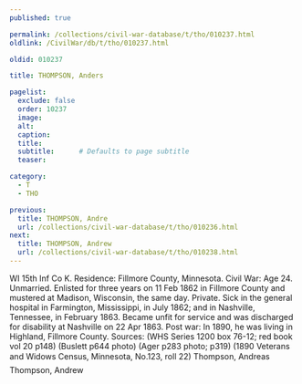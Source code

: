 ```yaml
---
published: true

permalink: /collections/civil-war-database/t/tho/010237.html
oldlink: /CivilWar/db/t/tho/010237.html

oldid: 010237

title: THOMPSON, Anders

pagelist:
  exclude: false
  order: 10237
  image: 
  alt:
  caption:
  title:
  subtitle:      # Defaults to page subtitle
  teaser:

category: 
  - T 
  - THO

previous:
  title: THOMPSON, Andre
  url: /collections/civil-war-database/t/tho/010236.html  
next:
  title: THOMPSON, Andrew
  url: /collections/civil-war-database/t/tho/010238.html   
---
```

WI 15th Inf Co K. Residence: Fillmore County, Minnesota. Civil War: Age 24. Unmarried. Enlisted for three years on 11 Feb 1862 in Fillmore County and mustered at Madison, Wisconsin, the same day. Private. Sick in the general hospital in Farmington, Mississippi, in July 1862; and in Nashville, Tennessee, in February 1863. Became unfit for service and was discharged for disability at Nashville on 22 Apr 1863. Post war: In 1890, he was living in Highland, Fillmore County. Sources: (WHS Series 1200 box 76-12; red book vol 20 p148) (Buslett p644 photo) (Ager p283 photo; p319) (1890 Veterans and Widows Census, Minnesota, No.123, roll 22) &#147;Thompson, Andreas&#148; &#147;Thompson, Andrew&#148;